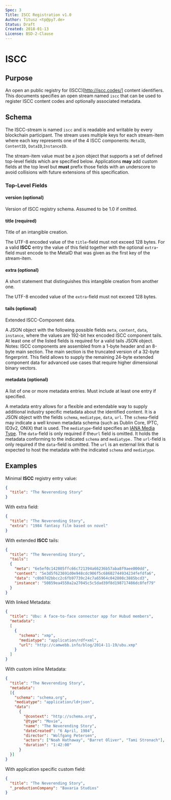 ```yaml
---
Spec: 3
Title: ISCC Registration v1.0
Author: Titusz <tp@py7.de>
Status: Draft
Created: 2018-01-13
License: BSD-2-Clause
---
```


# ISCC

## Purpose

An open an public registry for (ISCC)[http://iscc.codes/] content identifiers. This documents specifies an open stream named `iscc` that can be used to register ISCC content codes and optionally associated metadata.

## Schema

The ISCC-stream is named `iscc` and is readable and writable by every blockchain participant. The stream uses multiple keys for each stream-item where each key represents one of the 4 ISCC components:
`MetaID`, `ContentID`, `DataID`,`InstanceID`.

The stream-item value must be a json object that supports a set of defined top-level fields which are specified below. Applications **may** add custom fields at the top level but **must** prefix those fields with an underscore to avoid collisions with future extensions of this specification. 

### Top-Level Fields

#### version (optional)

Version of ISCC registry schema. Assumed to be 1.0 if omitted.

#### title (required)

Title of an intangible creation.

The UTF-8 encoded value of the `title`-field must not exceed 128 bytes. For a valid **ISCC** entry the value of this field together with the optional `extra`-field must encode to the MetaID that was given as the first key of the stream-item.

#### extra (optional)

A short statement that distinguishes this intangible creation from another one. 

The UTF-8 encoded value of the `extra`-field must not exceed 128 bytes.

#### tails (optional)

Extended ISCC-Component data.

A JSON object with the following possible fields `meta`, `content`, `data`, `instance`, where the values are 192-bit hex encoded ISCC component tails. At least one of the listed fields is required for a valid tails JSON object. Notes: ISCC components are assembled from a 1-byte header and an 8-byte main section. The main section is the truncated version of a 32-byte fingerprint. This field allows to supply the remaining 24-byte extended component data for advanced use cases that require higher dimensional binary vectors.

#### metadata (optional)

A list of one or more metadata entries. Must include at least one entry if specified. 

A metadata entry allows for a flexible and extendable way to supply additional industry specific metadata about the identified content. It is a JSON object with the fields `schema`, `mediatype`, `data`, `url`. The `schema`-field may indicate a well known metadata schema (such as Dublin Core, IPTC, ID3v2, ONIX) that is used. The `mediatype`-field specifies an [IANA Media Type](https://www.iana.org/assignments/media-types/media-types.xhtml). The `data`-field is only required if the`url` field is omitted. It holds the metadata conforming to the indicated `schema` and `mediatype.` The `url`-field is only required if the `data`-field is omitted. The `url` is an external link that is expected to host the metadata with the indicated `schema` and `mediatype`.  

## Examples

Minimal **ISCC** registry entry value:

```json
{
  "title": "The Neverending Story"
}
```

With extra field:

```json
{
  "title": "The Neverending Story",
  "extra": "1984 fantasy film based on novel"
}
```

With extended **ISCC** tails:

```json
{
  "title": "The Neverending Story",
  "tails":
  {
    "meta": "6e5ef0c142805ffc66c721394a66236b57aba8f9aee000dd",
    "content": "5e3d5f623691d0e948cdc906f5c68602744934234fefdfa6",
    "data": "c0b07d2bbcc2c6fb97739c24c7a65964c042808c3885bcd3",
    "instance": "50859ea4550a2a27045c5c5dad39f8d198717486dc8fef79"
  }
}
```
With linked Metadata:

```json
{
  "title": "Ubu: A face-to-face connector app for Hubud members",
  "metadata": 
  [
    {
      "schema": "xmp",
      "mediatype": "application/rdf+xml",
      "url": "http://camwebb.info/blog/2014-11-19/ubu.xmp"
    }
  ]
}
```

With custom inline Metadata:

```json
{
  "title": "The Neverending Story",
  "metadata": 
  [{
    "schema": "schema.org",
    "mediatype": "application/ld+json",
    "data": 
      {
        "@context": "http://schema.org",
        "@type": "Movie",
        "name": "The Neverending Story",
        "dateCreated": "6 April, 1984",
        "director": "Wolfgang Petersen",
        "actors": ["Noah Hathaway", "Barret Oliver", "Tami Stronach"],
        "duration": "1:42:00"
      }
  }]
}
```

With application specific custom field:

```json
{
  "title": "The Neverending Story",
  "_productionCompany": "Bavaria Studios"
}
```
